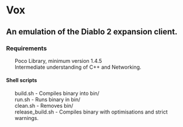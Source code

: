 <p><h1>Vox</h1></p>

<p><h2>An emulation of the Diablo 2 expansion client.</h2></p>

<p>
	<h3>Requirements</h3>
	<ul>
		Poco Library, minimum version 1.4.5</br>
		Intermediate understanding of C++ and Networking.
	</ul>
</p>

<p>
	<h4>Shell scripts</h4>
	<ul>
		build.sh - Compiles binary into bin/</br>
		run.sh - Runs binary in bin/</br>
		clean.sh - Removes bin/</br>
		release_build.sh - Compiles binary with optimisations and strict warnings.
	</ul>
</p>
